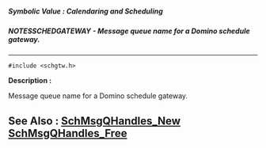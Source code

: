 ##### Symbolic Value : Calendaring and Scheduling
##### NOTESSCHEDGATEWAY - Message queue name for a Domino schedule gateway.
---
```
#include <schgtw.h>
```
**Description :**

Message queue name for a Domino schedule gateway.

**See Also :**
[SchMsgQHandles_New](/reference/Func/SchMsgQHandles_New)
[SchMsgQHandles_Free](/reference/Func/SchMsgQHandles_Free)
---
